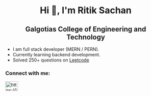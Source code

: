 <h1 align="center">Hi 👋, I'm Ritik Sachan</h1>
<h2 align="center">Galgotias College of Engineering and Technology</h2>

- I am full stack developer (MERN / PERN).
- Currently learning backend development.
- Solved 250+ questions on <a href="https://leetcode.com/sachanritik1/" target="blank">Leetcode</a>

<h3 align="left">Connect with me:</h3>
<p align="left">
<a href="https://linkedin.com/in/sachanritik1" target="blank"><img align="center" src="https://raw.githubusercontent.com/rahuldkjain/github-profile-readme-generator/master/src/images/icons/Social/linked-in-alt.svg" alt="https://linkedin.com/in/sachanritik1" height="30" width="40" /></a>

